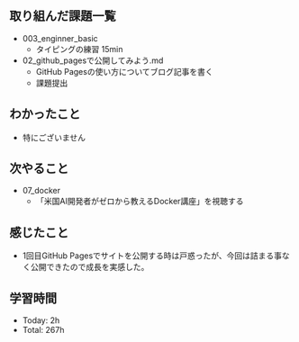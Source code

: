 
## 取り組んだ課題一覧
- 003_enginner_basic
  - タイピングの練習 15min
- 02_github_pagesで公開してみよう.md
  - GitHub Pagesの使い方についてブログ記事を書く
  - 課題提出
## わかったこと
- 特にございません
## 次やること
- 07_docker
  - 「米国AI開発者がゼロから教えるDocker講座」を視聴する
## 感じたこと
  - 1回目GitHub Pagesでサイトを公開する時は戸惑ったが、今回は詰まる事なく公開できたので成長を実感した。
## 学習時間
- Today: 2h
- Total: 267h
